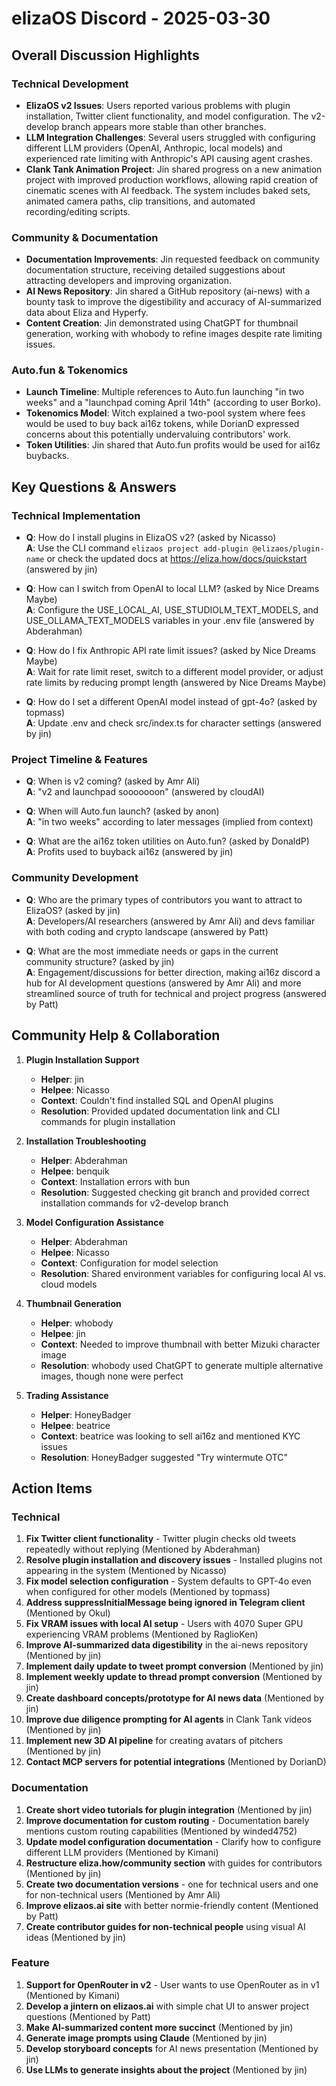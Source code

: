 # elizaOS Discord - 2025-03-30

## Overall Discussion Highlights

### Technical Development
- **ElizaOS v2 Issues**: Users reported various problems with plugin installation, Twitter client functionality, and model configuration. The v2-develop branch appears more stable than other branches.
- **LLM Integration Challenges**: Several users struggled with configuring different LLM providers (OpenAI, Anthropic, local models) and experienced rate limiting with Anthropic's API causing agent crashes.
- **Clank Tank Animation Project**: Jin shared progress on a new animation project with improved production workflows, allowing rapid creation of cinematic scenes with AI feedback. The system includes baked sets, animated camera paths, clip transitions, and automated recording/editing scripts.

### Community & Documentation
- **Documentation Improvements**: Jin requested feedback on community documentation structure, receiving detailed suggestions about attracting developers and improving organization.
- **AI News Repository**: Jin shared a GitHub repository (ai-news) with a bounty task to improve the digestibility and accuracy of AI-summarized data about Eliza and Hyperfy.
- **Content Creation**: Jin demonstrated using ChatGPT for thumbnail generation, working with whobody to refine images despite rate limiting issues.

### Auto.fun & Tokenomics
- **Launch Timeline**: Multiple references to Auto.fun launching "in two weeks" and a "launchpad coming April 14th" (according to user Borko).
- **Tokenomics Model**: Witch explained a two-pool system where fees would be used to buy back ai16z tokens, while DorianD expressed concerns about this potentially undervaluing contributors' work.
- **Token Utilities**: Jin shared that Auto.fun profits would be used for ai16z buybacks.

## Key Questions & Answers

### Technical Implementation
- **Q**: How do I install plugins in ElizaOS v2? (asked by Nicasso)  
  **A**: Use the CLI command `elizaos project add-plugin @elizaos/plugin-name` or check the updated docs at https://eliza.how/docs/quickstart (answered by jin)

- **Q**: How can I switch from OpenAI to local LLM? (asked by Nice Dreams Maybe)  
  **A**: Configure the USE_LOCAL_AI, USE_STUDIOLM_TEXT_MODELS, and USE_OLLAMA_TEXT_MODELS variables in your .env file (answered by Abderahman)

- **Q**: How do I fix Anthropic API rate limit issues? (asked by Nice Dreams Maybe)  
  **A**: Wait for rate limit reset, switch to a different model provider, or adjust rate limits by reducing prompt length (answered by Nice Dreams Maybe)

- **Q**: How do I set a different OpenAI model instead of gpt-4o? (asked by topmass)  
  **A**: Update .env and check src/index.ts for character settings (answered by jin)

### Project Timeline & Features
- **Q**: When is v2 coming? (asked by Amr Ali)  
  **A**: "v2 and launchpad sooooooon" (answered by cloudAI)

- **Q**: When will Auto.fun launch? (asked by anon)  
  **A**: "in two weeks" according to later messages (implied from context)

- **Q**: What are the ai16z token utilities on Auto.fun? (asked by DonaldP)  
  **A**: Profits used to buyback ai16z (answered by jin)

### Community Development
- **Q**: Who are the primary types of contributors you want to attract to ElizaOS? (asked by jin)  
  **A**: Developers/AI researchers (answered by Amr Ali) and devs familiar with both coding and crypto landscape (answered by Patt)

- **Q**: What are the most immediate needs or gaps in the current community structure? (asked by jin)  
  **A**: Engagement/discussions for better direction, making ai16z discord a hub for AI development questions (answered by Amr Ali) and more streamlined source of truth for technical and project progress (answered by Patt)

## Community Help & Collaboration

1. **Plugin Installation Support**
   - **Helper**: jin
   - **Helpee**: Nicasso
   - **Context**: Couldn't find installed SQL and OpenAI plugins
   - **Resolution**: Provided updated documentation link and CLI commands for plugin installation

2. **Installation Troubleshooting**
   - **Helper**: Abderahman
   - **Helpee**: benquik
   - **Context**: Installation errors with bun
   - **Resolution**: Suggested checking git branch and provided correct installation commands for v2-develop branch

3. **Model Configuration Assistance**
   - **Helper**: Abderahman
   - **Helpee**: Nicasso
   - **Context**: Configuration for model selection
   - **Resolution**: Shared environment variables for configuring local AI vs. cloud models

4. **Thumbnail Generation**
   - **Helper**: whobody
   - **Helpee**: jin
   - **Context**: Needed to improve thumbnail with better Mizuki character image
   - **Resolution**: whobody used ChatGPT to generate multiple alternative images, though none were perfect

5. **Trading Assistance**
   - **Helper**: HoneyBadger
   - **Helpee**: beatrice
   - **Context**: beatrice was looking to sell ai16z and mentioned KYC issues
   - **Resolution**: HoneyBadger suggested "Try wintermute OTC"

## Action Items

### Technical
1. **Fix Twitter client functionality** - Twitter plugin checks old tweets repeatedly without replying (Mentioned by Abderahman)
2. **Resolve plugin installation and discovery issues** - Installed plugins not appearing in the system (Mentioned by Nicasso)
3. **Fix model selection configuration** - System defaults to GPT-4o even when configured for other models (Mentioned by topmass)
4. **Address suppressInitialMessage being ignored in Telegram client** (Mentioned by Okul)
5. **Fix VRAM issues with local AI setup** - Users with 4070 Super GPU experiencing VRAM problems (Mentioned by RaglioKen)
6. **Improve AI-summarized data digestibility** in the ai-news repository (Mentioned by jin)
7. **Implement daily update to tweet prompt conversion** (Mentioned by jin)
8. **Implement weekly update to thread prompt conversion** (Mentioned by jin)
9. **Create dashboard concepts/prototype for AI news data** (Mentioned by jin)
10. **Improve due diligence prompting for AI agents** in Clank Tank videos (Mentioned by jin)
11. **Implement new 3D AI pipeline** for creating avatars of pitchers (Mentioned by jin)
12. **Contact MCP servers for potential integrations** (Mentioned by DorianD)

### Documentation
1. **Create short video tutorials for plugin integration** (Mentioned by jin)
2. **Improve documentation for custom routing** - Documentation barely mentions custom routing capabilities (Mentioned by winded4752)
3. **Update model configuration documentation** - Clarify how to configure different LLM providers (Mentioned by Kimani)
4. **Restructure eliza.how/community section** with guides for contributors (Mentioned by jin)
5. **Create two documentation versions** - one for technical users and one for non-technical users (Mentioned by Amr Ali)
6. **Improve elizaos.ai site** with better normie-friendly content (Mentioned by Patt)
7. **Create contributor guides for non-technical people** using visual AI ideas (Mentioned by jin)

### Feature
1. **Support for OpenRouter in v2** - User wants to use OpenRouter as in v1 (Mentioned by Kimani)
2. **Develop a jintern on elizaos.ai** with simple chat UI to answer project questions (Mentioned by Patt)
3. **Make AI-summarized content more succinct** (Mentioned by jin)
4. **Generate image prompts using Claude** (Mentioned by jin)
5. **Develop storyboard concepts** for AI news presentation (Mentioned by jin)
6. **Use LLMs to generate insights about the project** (Mentioned by jin)